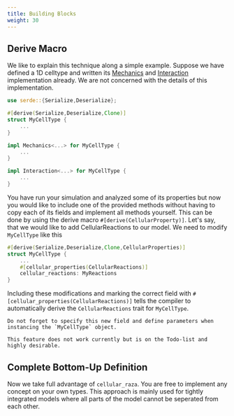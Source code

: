 ```yaml
---
title: Building Blocks
weight: 30
---
```


## Derive Macro
We like to explain this technique along a simple example.
Suppose we have defined a 1D celltype and written its [Mechanics](https://docs.rs/cellular_raza/latest/cellular_raza/concepts/mechanics/trait.Mechanics.html) and [Interaction](https://docs.rs/cellular_raza/latest/cellular_raza/concepts/interaction/trait.Interaction.html) implementation already.
We are not concerned with the details of this implementation.
```rust
use serde::{Serialize,Deserialize};

#[derive(Serialize,Deserialize,Clone)]
struct MyCellType {
    ...
}

impl Mechanics<...> for MyCellType {
    ...
}

impl Interaction<...> for MyCellType {
    ...
}
```
You have run your simulation and analyzed some of its properties but now you would like to include one of the provided methods without having to copy each of its fields and implement all methods yourself.
This can be done by using the derive macro `#[derive(CellularProperty)]`.
Let's say, that we would like to add CellularReactions to our model.
We need to modify `MyCellType` like this
```rust
#[derive(Serialize,Deserialize,Clone,CellularProperties)]
struct MyCellType {
    ...
    #[cellular_properties(CellularReactions)]
    cellular_reactions: MyReactions
}
```
Including these modifications and marking the correct field with `#[cellular_properties(CellularReactions)]` tells the compiler to automatically derive the `CellularReactions` trait for `MyCellType`.
```admonish tip
Do not forget to specify this new field and define parameters when instancing the `MyCellType` object.
```

```admonish info
This feature does not work currently but is on the Todo-list and highly desirable.
```

## Complete Bottom-Up Definition
Now we take full advantage of `cellular_raza`.
You are free to implement any concept on your own types.
This approach is mainly used for tightly integrated models where all parts of the model cannot be seperated from each other.
<!-- TODO write a guide for this -->